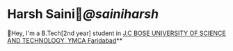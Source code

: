 # Harsh Saini:boy:_*@sainiharsh*_

👋Hey, I'm a B.Tech[2nd year] student in [J.C BOSE UNIVERSITY OF SCIENCE AND TECHNOLOGY, YMCA Faridabad](https://jcboseust.ac.in/)**




                                          
                                           



<!--
**sainiharsh/sainiharsh** is a ✨ _special_ ✨ repository because its `README.md` (this file) appears on your GitHub profile.

Here are some ideas to get you started:

- 🔭 I’m currently working on ...
- 🌱 I’m currently learning ...
- 👯 I’m looking to collaborate on ...
- 🤔 I’m looking for help with ...
- 💬 Ask me about ...
- 📫 How to reach me: ...
- 😄 Pronouns: ...
- ⚡ Fun fact: ...
-->
